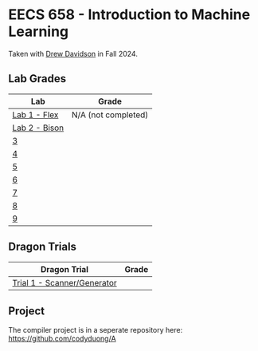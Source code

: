 # EECS 658 - Introduction to Machine Learning

Taken with [Drew Davidson](https://web.archive.org/web/20240708084650/https://eecs.ku.edu/people/drew-davidson) in Fall 2024.

## Lab Grades

| Lab                                                                                      | Grade               |
| ---------------------------------------------------------------------------------------- | ------------------- |
| [Lab 1 - Flex](/web/20240909003250/https://compilers.cool/?lab=1)                        | N/A (not completed) |
| [Lab 2 - Bison](http://web.archive.org/web/20240909002924/https://compilers.cool/?lab=2) |                     |
| [3]()                                                                                    |                     |
| [4]()                                                                                    |                     |
| [5]()                                                                                    |                     |
| [6]()                                                                                    |                     |
| [7]()                                                                                    |                     |
| [8]()                                                                                    |                     |
| [9]()                                                                                    |                     |

## Dragon Trials

| Dragon Trial                    | Grade |
| ------------------------------- | ----- |
| [Trial 1 - Scanner/Generator]() |       |


## Project
The compiler project is in a seperate repository here: https://github.com/codyduong/A